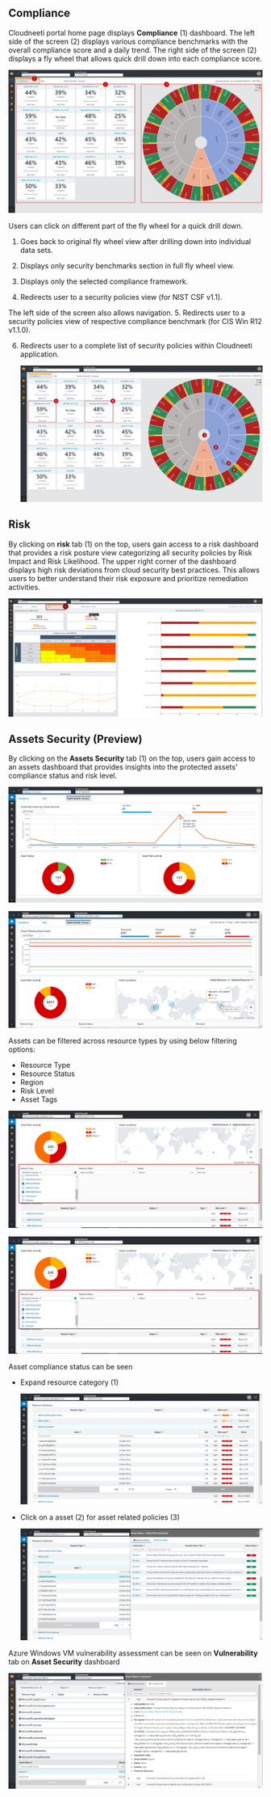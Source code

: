 ## Compliance

Cloudneeti portal home page displays **Compliance** (1) dashboard. The left side
of the screen (2) displays various compliance benchmarks with the overall
compliance score and a daily trend. The right side of the screen (2) displays a
fly wheel that allows quick drill down into each compliance score.
	
![Compliance](.././images/userGuide/Compliance_Dashboard.png#thumbnail)

Users can click on different part of the fly wheel for a quick drill down.

1.  Goes back to original fly wheel view after drilling down into individual
    data sets.

2.  Displays only security benchmarks section in full fly wheel view.

3.  Displays only the selected compliance framework.

4.  Redirects user to a security policies view (for NIST CSF v1.1).

The left side of the screen also allows navigation.
5.  Redirects user to a security policies view of respective compliance
    benchmark (for CIS Win R12 v1.1.0).

6.  Redirects user to a complete list of security policies within Cloudneeti
    application.
	
    ![Compliance](.././images/userGuide/Compliance_Navigation_Dashboard.png#thumbnail)

## Risk

By clicking on **risk** tab (1) on the top, users gain access to a risk
dashboard that provides a risk posture view categorizing all security policies
by Risk Impact and Risk Likelihood. The upper right corner of the dashboard
displays high risk deviations from cloud security best practices. This allows
users to better understand their risk exposure and prioritize remediation
activities.
	
![Risk Dashboard](.././images/userGuide/Risk_Dashboard.png#thumbnail)

## Assets Security (Preview)

By clicking on the **Assets Security** tab (1) on the top, users gain access to an assets
dashboard that provides insights into the protected assets' compliance status and risk level. 

![Assets_Dashboard](.././images/userGuide/Assets_Security_Dashboard.png#thumbnail)

![Assets_Dashboard](.././images/userGuide/AS2.png#thumbnail)


Assets can be filtered across resource types by using below filtering options:
-   Resource Type
-   Resource Status
-   Region
-   Risk Level
-   Asset Tags

![Assets_Dashboard](.././images/userGuide/AS_filter1.png#thumbnail)

![Assets_Dashboard](.././images/userGuide/AS_filter1.png#thumbnail)

Asset compliance status can be seen 

-   Expand resource category (1) 

    ![Assets_Dashboard](.././images/userGuide/AS4.png#thumbnail)

-   Click on a asset (2) for asset related policies (3)

    ![Assets_Dashboard](.././images/userGuide/AS5.png#thumbnail)

Azure Windows VM vulnerability assessment can be seen on **Vulnerability** tab on **Asset Security** dashboard

![Azure vulnerability](.././images/vulnerability/vulnerabilityTab_Details.png#thumbnail)
